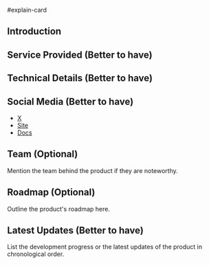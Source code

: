 #explain-card 

## Introduction


## Service Provided (Better to have)


## Technical Details (Better to have)


## Social Media (Better to have)


- [X](https://x.com/)
- [Site](https://example.com/)
- [Docs](https://docs.example.com/)

## Team (Optional)

Mention the team behind the product if they are noteworthy.

## Roadmap (Optional)

Outline the product's roadmap here.

## Latest Updates (Better to have)

List the development progress or the latest updates of the product in chronological order.

